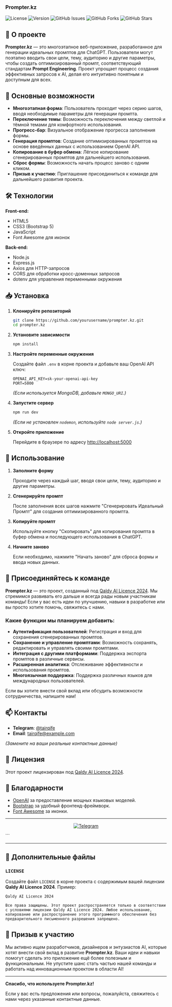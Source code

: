 ### Prompter.kz

![License](https://img.shields.io/badge/License-Qaldy_AI_License-blue.svg)
![Version](https://img.shields.io/badge/version-1.0.0-brightgreen.svg)
![GitHub Issues](https://img.shields.io/github/issues/yourusername/prompter.kz.svg)
![GitHub Forks](https://img.shields.io/github/forks/yourusername/prompter.kz.svg)
![GitHub Stars](https://img.shields.io/github/stars/yourusername/prompter.kz.svg)

## 🚀 О проекте

**Prompter.kz** — это многоэтапное веб-приложение, разработанное для генерации идеальных промптов для ChatGPT. Пользователи могут поэтапно вводить свои цели, тему, аудиторию и другие параметры, чтобы создать оптимизированный промпт, соответствующий стандартам **Prompt Engineering**. Проект упрощает процесс создания эффективных запросов к AI, делая его интуитивно понятным и доступным для всех.

## 🌟 Основные возможности

- **Многоэтапная форма**: Пользователь проходит через серию шагов, вводя необходимые параметры для генерации промпта.
- **Переключение темы**: Возможность переключения между светлой и тёмной темами для комфортного использования.
- **Прогресс-бар**: Визуальное отображение прогресса заполнения формы.
- **Генерация промптов**: Создание оптимизированных промптов на основе введённых данных с использованием OpenAI API.
- **Копирование в буфер обмена**: Лёгкое копирование сгенерированных промптов для дальнейшего использования.
- **Сброс формы**: Возможность начать процесс заново с одним кликом.
- **Призыв к участию**: Приглашение присоединиться к команде для дальнейшего развития проекта.

## 🛠 Технологии

**Front-end:**
- HTML5
- CSS3 (Bootstrap 5)
- JavaScript
- Font Awesome для иконок

**Back-end:**
- Node.js
- Express.js
- Axios для HTTP-запросов
- CORS для обработки кросс-доменных запросов
- dotenv для управления переменными окружения

## 📥 Установка

1. **Клонируйте репозиторий**

   ```bash
   git clone https://github.com/yourusername/prompter.kz.git
   cd prompter.kz
   ```

2. **Установите зависимости**

   ```bash
   npm install
   ```

3. **Настройте переменные окружения**

   Создайте файл `.env` в корне проекта и добавьте ваш OpenAI API ключ:

   ```env
   OPENAI_API_KEY=sk-your-openai-api-key
   PORT=5000
   ```

   *(Если используется MongoDB, добавьте `MONGO_URI`.)*

4. **Запустите сервер**

   ```bash
   npm run dev
   ```

   *(Если не установлен `nodemon`, используйте `node server.js`.)*

5. **Откройте приложение**

   Перейдите в браузере по адресу [http://localhost:5000](http://localhost:5000)

## 📝 Использование

1. **Заполните форму**

   Проходите через каждый шаг, вводя свои цели, тему, аудиторию и другие параметры.

2. **Сгенерируйте промпт**

   После заполнения всех шагов нажмите "Сгенерировать Идеальный Промпт" для создания оптимизированного промпта.

3. **Копируйте промпт**

   Используйте кнопку "Скопировать" для копирования промпта в буфер обмена и последующего использования в ChatGPT.

4. **Начните заново**

   Если необходимо, нажмите "Начать заново" для сброса формы и ввода новых данных.

## 🤝 Присоединяйтесь к команде

**Prompter.kz** — это проект, созданный под [Qaldy AI Licence 2024](LICENSE). Мы стремимся развивать его дальше и всегда рады новым участникам команды! Если у вас есть идеи по улучшению, навыки в разработке или вы просто хотите помочь, свяжитесь с нами.

### Какие функции мы планируем добавить:

- **Аутентификация пользователей**: Регистрация и вход для сохранения сгенерированных промптов.
- **Сохранение и управление промптами**: Возможность сохранять, редактировать и управлять своими промптами.
- **Интеграция с другими платформами**: Поддержка экспорта промптов в различные сервисы.
- **Расширенная аналитика**: Отслеживание эффективности и использования промптов.
- **Многоязычная поддержка**: Поддержка различных языков для международных пользователей.

Если вы хотите внести свой вклад или обсудить возможности сотрудничества, напишите нам!

## 📫 Контакты

- **Telegram**: [@tairqife](https://t.me/tairqife)
- **Email**: [tairqife@example.com](mailto:tairqife@example.com)

*(Замените на ваши реальные контактные данные)*

## 📄 Лицензия

Этот проект лицензирован под [Qaldy AI Licence 2024](LICENSE).

## 🎉 Благодарности

- [OpenAI](https://openai.com/) за предоставление мощных языковых моделей.
- [Bootstrap](https://getbootstrap.com/) за удобный фронтенд-фреймворк.
- [Font Awesome](https://fontawesome.com/) за иконки.

---

<p align="center">
  <a href="https://t.me/tairqife" target="_blank">
    <img src="https://img.icons8.com/color/48/000000/telegram-app.png" alt="Telegram">
  </a>
</p>
```

---

## 📄 Дополнительные файлы

### `LICENSE`

Создайте файл `LICENSE` в корне проекта с содержимым вашей лицензии **Qaldy AI Licence 2024**. Пример:

```plaintext
Qaldy AI Licence 2024

Все права защищены. Этот проект распространяется только в соответствии с условиями лицензии Qaldy AI Licence 2024. Любое использование, копирование или распространение этого программного обеспечения без предварительного письменного разрешения запрещено.
```

## 📢 Призыв к участию

Мы активно ищем разработчиков, дизайнеров и энтузиастов AI, которые хотят внести свой вклад в развитие **Prompter.kz**. Ваши идеи и навыки помогут сделать это приложение ещё более полезным и функциональным. Не упустите шанс стать частью нашей команды и работать над инновационным проектом в области AI!

---

**Спасибо, что используете Prompter.kz!**

Если у вас есть предложения или вопросы, пожалуйста, свяжитесь с нами через указанные контактные данные.

```

